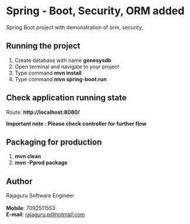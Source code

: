 # Spring - Boot, Security, ORM added 

Spring Boot project with demonstration of orm, security, 


## Running the project

1. Create database with name **genesysdb**
2. Open terminal and navigate to your project
3. Type command **mvn install**
4. Type command **mvn spring-boot:run**


## Check application running state

Route: **http://localhost:8080/**

**Important note : Please check controller for further flow**


## Packaging for production

1. **mvn clean**  
2. **mvn -Pprod package**


## Author

Rajaguru
Software Engineer  
<br>
**Mobile**: 7092511553  
**E-mail**: rajaguru.p@hotmail.com  
